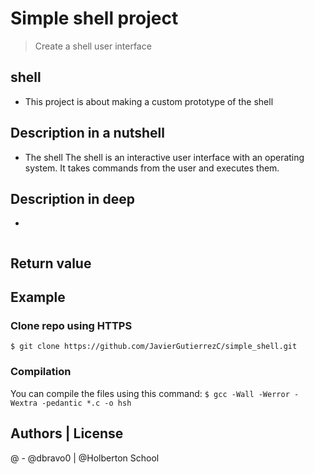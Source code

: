 # Simple shell project
> Create a shell user interface

## shell
* This project is about making a custom prototype of the shell

## Description in a nutshell
* The shell The shell is an interactive user interface with an operating system. It takes commands from the user and executes them.

## Description in deep
* 

```SHELL

```
## Return value


## Example
### Clone repo using HTTPS
``` $ git clone https://github.com/JavierGutierrezC/simple_shell.git ```

### Compilation
You can compile the files using this command:
``` $ gcc -Wall -Werror -Wextra -pedantic *.c -o hsh ```

## Authors | License
@ - @dbravo0 | @Holberton School